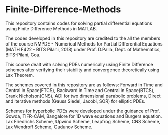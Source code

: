 # Finite-Difference-Methods
This repository contains codes for solving partial differential equations using Finite Difference Methods in MATLAB.

The codes developed in this repository are credited to the all the members of the course NMPDE - Numerical Methods for 
Partial DIfferential Equations (MATH F422 - BITS Pilani, 2018) under Prof. D.Palla, Dept. of Mathematics, BITS-Pilani, Goa.

This course dealt with solving PDEs numerically using Finite Difference schemes after verifying their stability and convergence 
theoretically using Lax Theorem.

The schemes covered in this repository are as follows:
Forward in Time and Central in Space(FTCS), Backward in Time and Central in Space(BTCS), Crank Nicholson(CNS),
ADI for two dimensional parabolic problems, Direct and iterative methods (Gauss Siedel, Jacobi, SOR) for elliptic PDEs.

Schemes for hyperbolic PDEs were developed under the guidance of Prof. Gowda, TIFR-CAM, Bangalore for 1D wave equations and
Burgers equation.
Lax Friedrichs Scheme, Upwind Scheme, Leapfrog Scheme, CNS Scheme, Lax Wendroff Scheme, Gudunov Scheme. 

